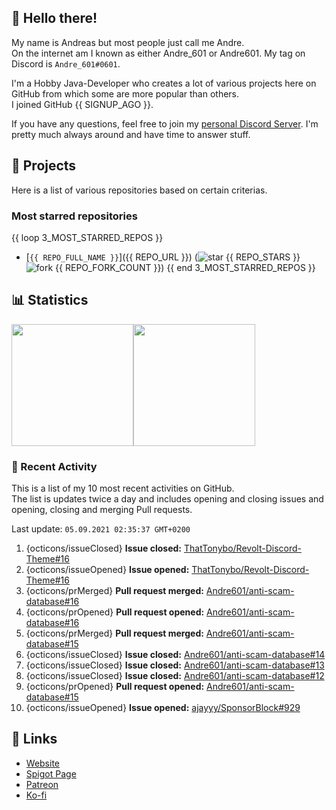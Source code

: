 <!-- Links -->
[purr]: https://purrbot.site
[discord]: https://discord.gg/6dazXp6
[website]: https://andre601.ch
[spigot]: https://www.spigotmc.org/resources/authors/56829/
[patreon]: https://patreon.com/andre_601
[ko-fi]: https://ko-fi.com/andre_601

<!-- SVGs -->
[star]: https://cdn.jsdelivr.net/gh/Readme-Workflows/Readme-Icons@main/icons/octicons/StarredRepository.svg
[fork]: https://cdn.jsdelivr.net/gh/Readme-Workflows/Readme-Icons@main/icons/octicons/ForkedRepository.svg

## 👋 Hello there!
My name is Andreas but most people just call me Andre.  
On the internet am I known as either Andre_601 or Andre601. My tag on Discord is `Andre_601#0601`.

I'm a Hobby Java-Developer who creates a lot of various projects here on GitHub from which some are more popular than others.  
I joined GitHub {{ SIGNUP_AGO }}.

If you have any questions, feel free to join my [personal Discord Server][discord]. I'm pretty much always around and have time to answer stuff.

## 📁 Projects
Here is a list of various repositories based on certain criterias.

### Most starred repositories

{{ loop 3_MOST_STARRED_REPOS }}
- [`{{ REPO_FULL_NAME }}`]({{ REPO_URL }}) (![star] {{ REPO_STARS }} ![fork] {{ REPO_FORK_COUNT }})
{{ end 3_MOST_STARRED_REPOS }}

## 📊 Statistics
<img height="195px" src="https://github-readme-stats.vercel.app/api?username=Andre601&show_icons=true&hide_rank=true&title_color=3498db&bg_color=ffffff00&text_color=718096&disable_animations=true"><img height="195px" src="https://github-readme-stats.vercel.app/api/top-langs?username=Andre601&layout=compact&title_color=3498db&bg_color=ffffff00&text_color=718096">

### 📜 Recent Activity
This is a list of my 10 most recent activities on GitHub.  
The list is updates twice a day and includes opening and closing issues and opening, closing and merging Pull requests.

<!--RECENT_ACTIVITY:last_update-->
Last update: `05.09.2021 02:35:37 GMT+0200`
<!--RECENT_ACTIVITY:last_update_end-->
<!--RECENT_ACTIVITY:start-->
1. {octicons/issueClosed} **Issue closed:** [ThatTonybo/Revolt-Discord-Theme#16](https://github.com/ThatTonybo/Revolt-Discord-Theme/issues/16)
2. {octicons/issueOpened} **Issue opened:** [ThatTonybo/Revolt-Discord-Theme#16](https://github.com/ThatTonybo/Revolt-Discord-Theme/issues/16)
3. {octicons/prMerged} **Pull request merged:** [Andre601/anti-scam-database#16](https://github.com/Andre601/anti-scam-database/pull/16)
4. {octicons/prOpened} **Pull request opened:** [Andre601/anti-scam-database#16](https://github.com/Andre601/anti-scam-database/pull/16)
5. {octicons/prMerged} **Pull request merged:** [Andre601/anti-scam-database#15](https://github.com/Andre601/anti-scam-database/pull/15)
6. {octicons/issueClosed} **Issue closed:** [Andre601/anti-scam-database#14](https://github.com/Andre601/anti-scam-database/issues/14)
7. {octicons/issueClosed} **Issue closed:** [Andre601/anti-scam-database#13](https://github.com/Andre601/anti-scam-database/issues/13)
8. {octicons/issueClosed} **Issue closed:** [Andre601/anti-scam-database#12](https://github.com/Andre601/anti-scam-database/issues/12)
9. {octicons/prOpened} **Pull request opened:** [Andre601/anti-scam-database#15](https://github.com/Andre601/anti-scam-database/pull/15)
10. {octicons/issueOpened} **Issue opened:** [ajayyy/SponsorBlock#929](https://github.com/ajayyy/SponsorBlock/issues/929)
<!--RECENT_ACTIVITY:end-->

## 🔗 Links
- [Website]
- [Spigot Page][spigot]
- [Patreon]
- [Ko-fi]
